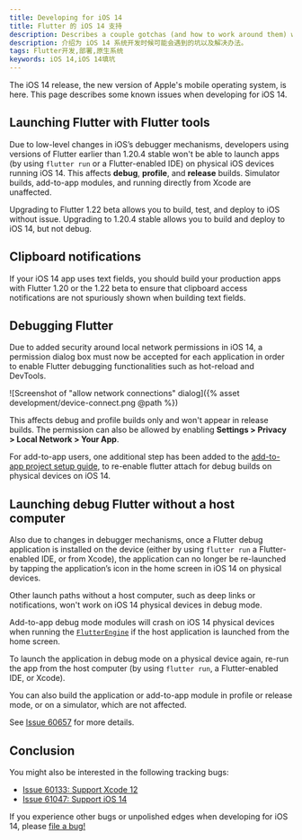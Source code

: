 ```yaml
---
title: Developing for iOS 14
title: Flutter 的 iOS 14 支持
description: Describes a couple gotchas (and how to work around them) when developing for iOS 14.
description: 介绍为 iOS 14 系统开发时候可能会遇到的坑以及解决办法。
tags: Flutter开发,部署,原生系统
keywords: iOS 14,iOS 14填坑
---
```


The iOS 14 release, the new version of Apple's mobile operating system,
is here. This page describes some known issues when developing for
iOS 14.

## Launching Flutter with Flutter tools

Due to low-level changes in iOS’s debugger mechanisms,
developers using versions of Flutter earlier than 1.20.4 stable
won't be able to launch apps (by using `flutter run`
or a Flutter-enabled IDE) on physical iOS devices
running iOS 14. This affects **debug**, **profile**, and
**release** builds. Simulator builds, add-to-app modules,
and running directly from Xcode are unaffected. 

Upgrading to Flutter 1.22 beta allows you to build,
test, and deploy to iOS without issue. Upgrading to
1.20.4 stable allows you to build and deploy to iOS 14,
but not debug.

## Clipboard notifications

If your iOS 14 app uses text fields, you should build your
production apps with Flutter 1.20 or the 1.22 beta to
ensure that clipboard access notifications are not spuriously 
shown when building text fields.
 
## Debugging Flutter

Due to added security around local network permissions in
iOS 14, a permission dialog box must now be accepted for
each application in order to enable Flutter debugging
functionalities such as hot-reload and DevTools. 

![Screenshot of "allow network connections" dialog]({% asset development/device-connect.png @path %})

This affects debug and profile builds only and won't
appear in release builds. The permission can also be allowed
by enabling **Settings > Privacy > Local Network > Your App**.

For add-to-app users, one additional step has been added
to the [add-to-app project setup guide][],
to re-enable flutter attach for debug builds on physical
devices on iOS 14. 

[add-to-app project setup guide]: /docs/development/add-to-app/ios/project-setup

## Launching debug Flutter without a host computer

Also due to changes in debugger mechanisms, once a Flutter
debug application is installed on the device
(either by using `flutter run` a Flutter-enabled IDE,
or from Xcode), the application can no
longer be re-launched by tapping the application’s icon
in the home screen in iOS 14 on physical devices. 

Other launch paths without a host computer, such as deep links
or notifications, won't work on iOS 14 physical devices in debug mode. 

Add-to-app debug mode modules will crash on iOS 14
physical devices when running the [`FlutterEngine`][]
if the host application is launched from the home screen.

To launch the application in debug mode on a physical
device again, re-run the app from the host computer
(by using `flutter run`, a Flutter-enabled IDE, or Xcode). 

You can also build the application or add-to-app module in profile
or release mode, or on a simulator, which are not affected. 

See [Issue 60657][] for more details.


[`FlutterEngine`]: {{site.api}}/objcdoc/Classes/FlutterEngine.html
[Issue 60657]: {{site.github}}/flutter/flutter/issues/60657#issuecomment-688478590


## Conclusion

You might also be interested in the following tracking bugs:

* [Issue 60133: Support Xcode 12]({{site.github}}/flutter/flutter/issues/60133)
* [Issue 61047: Support iOS 14]({{site.github}}/flutter/flutter/issues/61047)

If you experience other bugs or unpolished edges when developing for iOS 14,
please [file a bug!]({{site.github}}/flutter/flutter/issues/new/choose)

